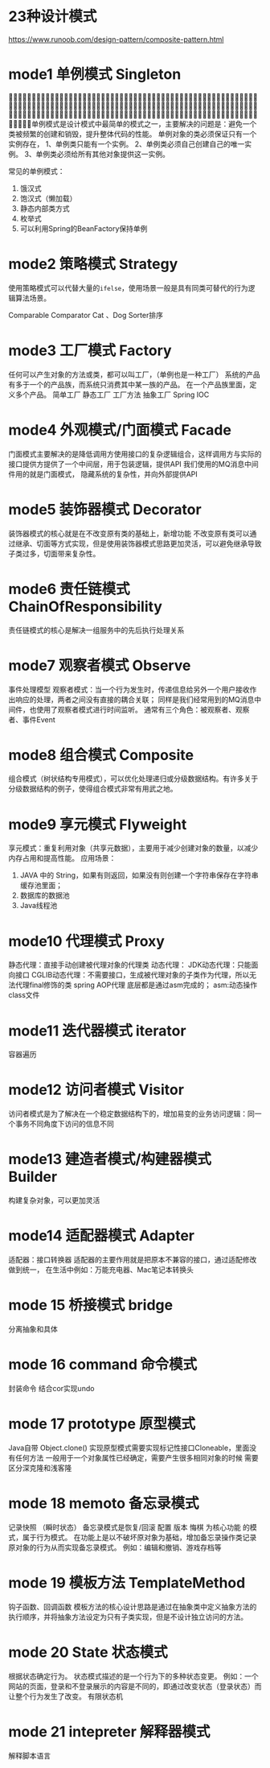 <h1>23种设计模式</h1>

https://www.runoob.com/design-pattern/composite-pattern.html

# mode1 单例模式 Singleton
􏰃􏰄􏰅􏰆􏱐􏲎􏴂􏱆􏴃􏰇􏰐􏰑􏰒􏰌􏴄􏰃􏰋􏰅􏰆􏰼􏰎􏰃􏰄􏰅􏰆􏱐􏲎􏴂􏱆􏴃􏰇􏰐􏰑􏰒􏰌􏴄􏰃􏰋􏰅􏰆􏰼􏰎􏰃􏰄􏰅􏰆􏱐􏲎􏴂􏱆􏴃􏰇􏰐􏰑􏰒􏰌􏴄􏰃􏰋􏰅􏰆􏰼􏰎􏰃􏰄􏰅􏰆􏱐􏲎􏴂􏱆􏴃􏰇􏰐􏰑􏰒􏰌􏴄􏰃􏰋􏰅􏰆􏰼􏰎􏰃􏰄􏰅􏰆􏱐􏲎􏴂􏱆􏴃􏰇􏰐􏰑􏰒􏰌􏴄􏰃􏰋􏰅􏰆􏰼􏰎􏰃􏰄􏰅􏰆􏱐􏲎􏴂􏱆􏴃􏰇􏰐􏰑􏰒􏰌􏴄􏰃􏰋􏰅􏰆􏰼􏰎􏰃􏰄􏰅􏰆􏱐􏲎􏴂􏱆􏴃􏰇􏰐􏰑􏰒􏰌􏴄􏰃􏰋􏰅􏰆􏰼􏰎􏰃􏰄􏰅􏰆􏱐􏲎􏴂􏱆􏴃􏰇􏰐􏰑􏰒􏰌􏴄􏰃􏰋􏰅􏰆􏰼单例模式是设计模式中最简单的模式之一，主要解决的问题是：避免一个类被频繁的创建和销毁，提升整体代码的性能。
单例对象的类必须保证只有一个实例存在，
1、单例类只能有一个实例。
2、单例类必须自己创建自己的唯一实例。
3、单例类必须给所有其他对象提供这一实例。

常见的单例模式：
1. 饿汉式
2. 饱汉式（懒加载）
3. 静态内部类方式
4. 枚举式
5. 可以利用Spring的BeanFactory保持单例

# mode2 策略模式 Strategy
使用策略模式可以代替大量的`ifelse`，使用场景一般是具有同类可替代的行为逻辑算法场景。

Comparable
Comparator
Cat 、Dog
Sorter排序
# mode3 工厂模式 Factory 
任何可以产生对象的方法或类，都可以叫工厂，（单例也是一种工厂）
系统的产品有多于一个的产品族，而系统只消费其中某一族的产品。
在一个产品族里面，定义多个产品。
简单工厂
静态工厂
工厂方法
抽象工厂
Spring IOC


# mode4 外观模式/门面模式 Facade
门面模式主要解决的是降低调用方使用接口的复杂逻辑组合，这样调用方与实际的接口提供方提供了一个中间层，用于包装逻辑，提供API
我们使用的MQ消息中间件用的就是门面模式，
隐藏系统的复杂性，并向外部提供API

# mode5 装饰器模式 Decorator

装饰器模式的核心就是在不改变原有类的基础上，新增功能
不改变原有类可以通过继承、切面等方式实现，但是使用装饰器模式思路更加灵活，可以避免继承导致子类过多，切面带来复杂性。

# mode6 责任链模式  ChainOfResponsibility
责任链模式的核心是解决一组服务中的先后执行处理关系

# mode7 观察者模式 Observe
事件处理模型
观察者模式：当一个行为发生时，传递信息给另外一个用户接收作出响应的处理，两者之间没有直接的耦合关联；
同样是我们经常用到的MQ消息中间件，也使用了观察者模式进行时间监听。
通常有三个角色：被观察者、观察者、事件Event
# mode8 组合模式 Composite
组合模式（树状结构专用模式），可以优化处理递归或分级数据结构。有许多关于分级数据结构的例子，使得组合模式非常有用武之地。

# mode9 享元模式 Flyweight
享元模式：重复利用对象（共享元数据），主要用于减少创建对象的数量，以减少内存占用和提高性能。
应用场景：
1. JAVA 中的 String，如果有则返回，如果没有则创建一个字符串保存在字符串缓存池里面；
2. 数据库的数据池
3. Java线程池
# mode10 代理模式 Proxy
静态代理：直接手动创建被代理对象的代理类
动态代理：
    JDK动态代理：只能面向接口
    CGLIB动态代理：不需要接口，生成被代理对象的子类作为代理，所以无法代理final修饰的类
    spring AOP代理
底层都是通过asm完成的；
asm:动态操作class文件

# mode11 迭代器模式 iterator
容器遍历

# mode12 访问者模式 Visitor
访问者模式是为了解决在一个稳定数据结构下的，增加易变的业务访问逻辑：同一个事务不同角度下访问的信息不同

# mode13 建造者模式/构建器模式 Builder
构建复杂对象，可以更加灵活


# mode14 适配器模式 Adapter 
适配器：接口转换器
适配器的主要作用就是把原本不兼容的接口，通过适配修改做到统一，
在生活中例如：万能充电器、Mac笔记本转换头
# mode 15 桥接模式 bridge
分离抽象和具体

# mode 16 command 命令模式
封装命令
结合cor实现undo

# mode 17 prototype 原型模式
Java自带
Object.clone()
实现原型模式需要实现标记性接口Cloneable，里面没有任何方法
一般用于一个对象属性已经确定，需要产生很多相同对象的时候
需要区分深克隆和浅客隆
# mode 18 memoto 备忘录模式
记录快照 （瞬时状态）
备忘录模式是恢复/回滚 配置 版本 悔棋 为核心功能 的模式，属于行为模式。
在功能上是以不破坏原对象为基础，增加备忘录操作类记录原对象的行为从而实现备忘录模式。
例如：编辑和撤销、游戏存档等


# mode 19 模板方法 TemplateMethod
钩子函数、回调函数
模板方法的核心设计思路是通过在抽象类中定义抽象方法的执行顺序，并将抽象方法设定为只有子类实现，但是不设计独立访问的方法。
# mode 20 State 状态模式
根据状态确定行为。
状态模式描述的是一个行为下的多种状态变更。
例如：一个网站的页面，登录和不登录展示的内容是不同的，即通过改变状态（登录状态）而让整个行为发生了改变。
有限状态机

# mode 21 intepreter 解释器模式 
解释脚本语言